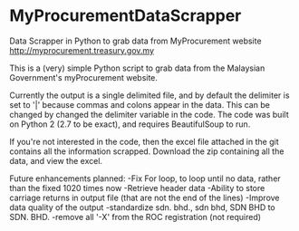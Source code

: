 MyProcurementDataScrapper
=========================

Data Scrapper in Python to grab data from MyProcurement website http://myprocurement.treasury.gov.my

This is a (very) simple Python script to grab data from the Malaysian Government's myProcurement website.

Currently the output is a single delimited file, and by default the delimiter is set to '|' because commas and colons appear in the data. This can be changed by changed the delimiter variable in the code.
The code was built on Python 2 (2.7 to be exact), and requires BeautifulSoup to run.

If you're not interested in the code, then the excel file attached in the git contains all the information scrapped. Download the zip containing all the data, and view the excel.

Future enhancements planned:
-Fix For loop, to loop until no data, rather than the fixed 1020 times now
-Retrieve header data
-Ability to store carriage returns in output file (that are not the end of the lines)
-Improve data quality of the output
  -standardize sdn. bhd., sdn bhd, SDN BHD to SDN. BHD.
  -remove all '-X' from the ROC registration (not required)
